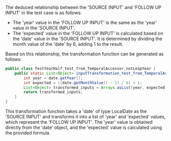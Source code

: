 The deduced relationship between the 'SOURCE INPUT' and 'FOLLOW UP INPUT' in the test case is as follows:

- The 'year' value in the 'FOLLOW UP INPUT' is the same as the 'year' value in the 'SOURCE INPUT'.
- The 'expected' value in the 'FOLLOW UP INPUT' is calculated based on the 'date' value in the 'SOURCE INPUT'. It is determined by dividing the month value of the 'date' by 6, adding 1 to the result.

Based on this relationship, the transformation function can be generated as follows:

```java
public class TestYearHalf_test_from_TemporalAccessor_notLeapYear {
    public static List<Object> inputTransformation_test_from_TemporalAccessor_notLeapYear(LocalDate date)  {
        int year = date.getYear();
        int expected = ((date.getMonthValue() - 1) / 6) + 1;
        List<Object> transformed_inputs = Arrays.asList(year, expected);
        return transformed_inputs;
    }
}
```

This transformation function takes a 'date' of type LocalDate as the 'SOURCE INPUT' and transforms it into a list of 'year' and 'expected' values, which represent the 'FOLLOW UP INPUT'. The 'year' value is obtained directly from the 'date' object, and the 'expected' value is calculated using the provided formula.